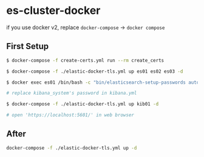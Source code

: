 # es-cluster-docker

if you use docker v2, replace `docker-compose` -> `docker compose`

## First Setup

```bash
$ docker-compose -f create-certs.yml run --rm create_certs

$ docker-compose -f ./elastic-docker-tls.yml up es01 es02 es03 -d

$ docker exec es01 /bin/bash -c "bin/elasticsearch-setup-passwords auto --batch --url https://es01:9200"

# replace kibana_system's password in kibana.yml

$ docker-compose -f ./elastic-docker-tls.yml up kib01 -d

# open 'https://localhost:5601/' in web browser
```

## After

```bash
docker-compose -f ./elastic-docker-tls.yml up -d
```

